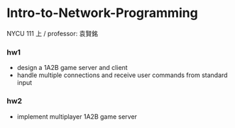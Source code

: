 # Intro-to-Network-Programming
NYCU 111 上 / professor: 袁賢銘

### hw1
- design a 1A2B game server and client
- handle multiple connections and receive user commands from standard input

### hw2
- implement multiplayer 1A2B game server
